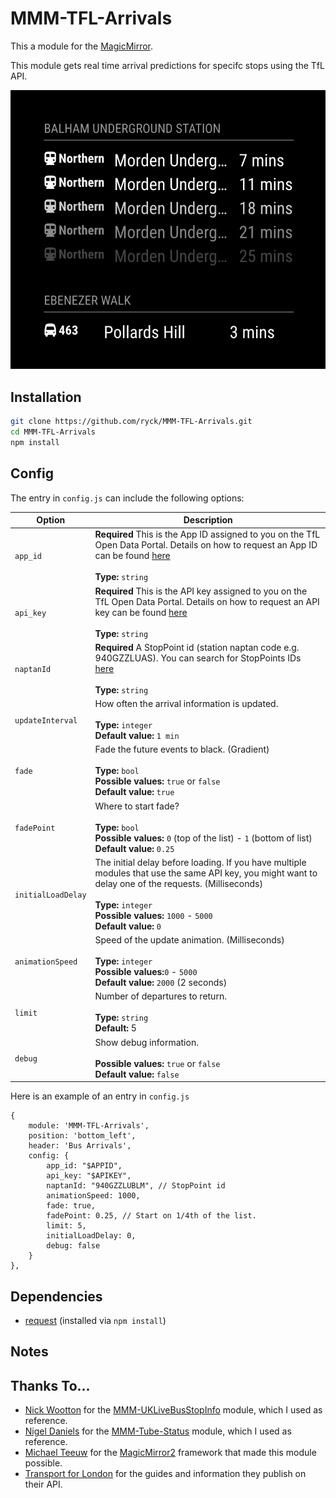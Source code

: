 # MMM-TFL-Arrivals

This a module for the [MagicMirror](https://github.com/MichMich/MagicMirror).

This module gets real time arrival predictions for specifc stops using the TfL API.


![](screenshots/screenshot_01.png)


## Installation
```bash
git clone https://github.com/ryck/MMM-TFL-Arrivals.git
cd MMM-TFL-Arrivals
npm install
```
## Config
The entry in `config.js` can include the following options:

|Option|Description|
|---|---|
|`app_id`|**Required** This is the App ID assigned to you on the TfL Open Data Portal.  Details on how to request an App ID can be found [here](https://api.tfl.gov.uk/)<br><br>**Type:** `string`<br>|
|`api_key`|**Required** This is the API key assigned to you on the TfL Open Data Portal.  Details on how to request an API key can be found [here](https://api.tfl.gov.uk/)<br><br>**Type:** `string`<br>|
|`naptanId`|**Required** A StopPoint id (station naptan code e.g. 940GZZLUAS). You can search for StopPoints IDs [here](http://transport-points.co.uk/index.asp?size=F)<br><br>**Type:** `string`<br>|
|`updateInterval `|How often the arrival information is updated.<br><br>**Type:** `integer`<br>**Default value:** `1 min`|
| `fade` | Fade the future events to black. (Gradient) <br><br>**Type:** `bool`<br>**Possible values:** `true` or `false` <br> **Default value:** `true`|
| `fadePoint`                  | Where to start fade? <br><br>**Type:** `bool`<br>**Possible values:** `0` (top of the list) - `1` (bottom of list) <br> **Default value:** `0.25`|
| `initialLoadDelay`           | The initial delay before loading. If you have multiple modules that use the same API key, you might want to delay one of the requests. (Milliseconds) <br><br>**Type:** `integer`<br>**Possible values:** `1000` - `5000` <br> **Default value:**  `0`|
| `animationSpeed`             | Speed of the update animation. (Milliseconds) <br><br>**Type:** `integer`<br>**Possible values:**`0` - `5000` <br> **Default value:** `2000` (2 seconds)|
|`limit`|Number of departures to return.<br><br>**Type:** `string`<br>**Default:** 5|
| `debug`             | Show debug information. <br><br>  **Possible values:** `true` or `false`  <br> **Default value:** `false`|


Here is an example of an entry in `config.js`

```
{
	module: 'MMM-TFL-Arrivals',
	position: 'bottom_left',
	header: 'Bus Arrivals',
	config: {
		app_id: "$APPID",
		api_key: "$APIKEY",
		naptanId: "940GZZLUBLM", // StopPoint id
		animationSpeed: 1000,
		fade: true,
		fadePoint: 0.25, // Start on 1/4th of the list.
		limit: 5,
		initialLoadDelay: 0,
		debug: false			
	}
},
```

## Dependencies
- [request](https://www.npmjs.com/package/request) (installed via `npm install`)

## Notes


## Thanks To...
- [Nick Wootton](https://github.com/MichMich) for the [MMM-UKLiveBusStopInfo](https://github.com/nwootton/MMM-UKLiveBusStopInfo) module, which I used as reference.
- [Nigel Daniels](https://github.com/nigel-daniels/) for the [MMM-Tube-Status](https://github.com/nigel-daniels/MMM-Tube-Status) module, which I used as reference.
- [Michael Teeuw](https://github.com/MichMich) for the [MagicMirror2](https://github.com/MichMich/MagicMirror/) framework that made this module possible.
- [Transport for London](https://tfl.gov.uk) for the guides and information they publish on their API.
